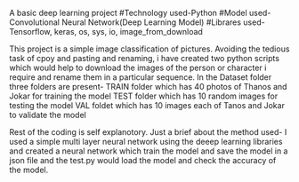 
A basic deep learning project
#Technology used-Python
#Model used-Convolutional Neural Network(Deep Learning Model)
#Librares used- Tensorflow, keras, os, sys, io, image_from_download

This project is a simple image classification of pictures.
Avoiding the tedious task of cpoy and pasting and renaming, i have created two python scripts which would help to download the images of the person or character i require and rename them in a particular sequence.
In the Dataset folder three folders are present-
TRAIN folder which has 40 photos of Thanos and Jokar for training the model
TEST folder which has 10 random images for testing the model
VAL foldet which has 10 images each of Tanos and Jokar to validate the model

Rest of the coding is self explanotory. Just a brief about the method used-
I used a simple multi layer neural network using the deeep learning libraries and created a neural network which train the model and save the model in a json file and the test.py would load the model and check the accuracy of the model.
